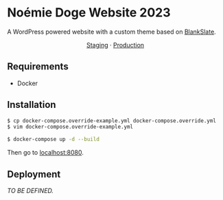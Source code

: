 Noémie Doge Website 2023
========================
A WordPress powered website with a custom theme based on [BlankSlate](https://wordpress.org/themes/blankslate/).

<center>
  <a href="https://2023.noemiedoge.com">Staging</a>
  ·
  <a href="https://www.noemiedoge.com">Production</a>
</center>

## Requirements
 * Docker

## Installation

```bash
$ cp docker-compose.override-example.yml docker-compose.override.yml
$ vim docker-compose.override-example.yml

$ docker-compose up -d --build
```

Then go to [localhost:8080](http://localhost:8080).

## Deployment
_TO BE DEFINED._
